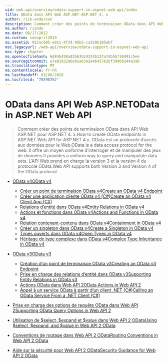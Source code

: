 ```yaml
---
uid: web-api/overview/odata-support-in-aspnet-web-api/index
title: OData dans API Web ASP.NET-ASP.NET 4. x
author: rick-anderson
description: Comment créer des points de terminaison OData dans API Web ASP.NET pour ASP.NET 4. x
ms.author: riande
ms.date: 08/17/2012
ms.custom: seoapril2019
ms.assetid: 9151c605-e911-4f24-95b5-ca310b105abf
msc.legacyurl: /web-api/overview/odata-support-in-aspnet-web-api
msc.type: chapter
ms.openlocfilehash: 6d84b458a02b63b24334b137afdb5b710d91c5ee
ms.sourcegitcommit: e7e91932a6e91a63e2e46417626f39d6b244a3ab
ms.translationtype: MT
ms.contentlocale: fr-FR
ms.lasthandoff: 03/06/2020
ms.locfileid: "78598762"
---
```

# <a name="odata-in-aspnet-web-api"></a><span data-ttu-id="531f5-103">OData dans API Web ASP.NET</span><span class="sxs-lookup"><span data-stu-id="531f5-103">OData in ASP.NET Web API</span></span>

> <span data-ttu-id="531f5-104">Comment créer des points de terminaison OData dans API Web ASP.NET pour ASP.NET 4. x.</span><span class="sxs-lookup"><span data-stu-id="531f5-104">How to create OData endpoints in ASP.NET Web API for ASP.NET 4.x.</span></span> <span data-ttu-id="531f5-105">OData est un protocole d’accès aux données pour le Web.</span><span class="sxs-lookup"><span data-stu-id="531f5-105">OData is a data access protocol for the web.</span></span> <span data-ttu-id="531f5-106">Il offre un moyen uniforme d’interroger et de manipuler des jeux de données.</span><span class="sxs-lookup"><span data-stu-id="531f5-106">It provides a uniform way to query and manipulate data sets.</span></span> <span data-ttu-id="531f5-107">L’API Web prend en charge la version 3 et la version 4 du protocole OData.</span><span class="sxs-lookup"><span data-stu-id="531f5-107">Web API supports both Version 3 and Version 4 of the OData protocol.</span></span>

- [<span data-ttu-id="531f5-108">OData v4</span><span class="sxs-lookup"><span data-stu-id="531f5-108">OData v4</span></span>](odata-v4/index.md)

    - [<span data-ttu-id="531f5-109">Créer un point de terminaison OData v4</span><span class="sxs-lookup"><span data-stu-id="531f5-109">Create an OData v4 Endpoint</span></span>](odata-v4/create-an-odata-v4-endpoint.md)
    - [<span data-ttu-id="531f5-110">Créer une application cliente OData v4 (C#)</span><span class="sxs-lookup"><span data-stu-id="531f5-110">Create an OData v4 Client App (C#)</span></span>](odata-v4/create-an-odata-v4-client-app.md)
    - [<span data-ttu-id="531f5-111">Relations d’entité dans OData v4</span><span class="sxs-lookup"><span data-stu-id="531f5-111">Entity Relations in OData v4</span></span>](odata-v4/entity-relations-in-odata-v4.md)
    - [<span data-ttu-id="531f5-112">Actions et fonctions dans OData v4</span><span class="sxs-lookup"><span data-stu-id="531f5-112">Actions and Functions in OData v4</span></span>](odata-v4/odata-actions-and-functions.md)
    - [<span data-ttu-id="531f5-113">Relation contenant-contenu dans OData v4</span><span class="sxs-lookup"><span data-stu-id="531f5-113">Containment in OData v4</span></span>](odata-v4/odata-containment-in-web-api-22.md)
    - [<span data-ttu-id="531f5-114">Créer un singleton dans OData v4</span><span class="sxs-lookup"><span data-stu-id="531f5-114">Create a Singleton in OData v4</span></span>](odata-v4/using-a-singleton-in-an-odata-endpoint-in-web-api-22.md)
    - [<span data-ttu-id="531f5-115">Types ouverts dans OData v4</span><span class="sxs-lookup"><span data-stu-id="531f5-115">Open Types in OData v4</span></span>](odata-v4/use-open-types-in-odata-v4.md)
    - [<span data-ttu-id="531f5-116">Héritage de type complexe dans OData v4</span><span class="sxs-lookup"><span data-stu-id="531f5-116">Complex Type Inheritance in OData v4</span></span>](odata-v4/complex-type-inheritance-in-odata-v4.md)
- [<span data-ttu-id="531f5-117">OData v3</span><span class="sxs-lookup"><span data-stu-id="531f5-117">OData v3</span></span>](odata-v3/index.md)

    - [<span data-ttu-id="531f5-118">Création d’un point de terminaison OData v3</span><span class="sxs-lookup"><span data-stu-id="531f5-118">Creating an OData v3 Endpoint</span></span>](odata-v3/creating-an-odata-endpoint.md)
    - [<span data-ttu-id="531f5-119">Prise en charge des relations d’entité dans OData v3</span><span class="sxs-lookup"><span data-stu-id="531f5-119">Supporting Entity Relations in OData v3</span></span>](odata-v3/working-with-entity-relations.md)
    - [<span data-ttu-id="531f5-120">Actions OData dans Web API 2</span><span class="sxs-lookup"><span data-stu-id="531f5-120">OData Actions in Web API 2</span></span>](odata-v3/odata-actions.md)
    - [<span data-ttu-id="531f5-121">Appel à un service OData à partir d’un client .NET (C#)</span><span class="sxs-lookup"><span data-stu-id="531f5-121">Calling an OData Service From a .NET Client (C#)</span></span>](odata-v3/calling-an-odata-service-from-a-net-client.md)
- [<span data-ttu-id="531f5-122">Prise en charge des options de requête OData dans Web API 2</span><span class="sxs-lookup"><span data-stu-id="531f5-122">Supporting OData Query Options in Web API 2</span></span>](supporting-odata-query-options.md)
- [<span data-ttu-id="531f5-123">Utilisation de $select, $expand et $value dans Web API 2 OData</span><span class="sxs-lookup"><span data-stu-id="531f5-123">Using $select, $expand, and $value in Web API 2 OData</span></span>](using-select-expand-and-value.md)
- [<span data-ttu-id="531f5-124">Conventions de routage dans Web API 2 OData</span><span class="sxs-lookup"><span data-stu-id="531f5-124">Routing Conventions in Web API 2 OData</span></span>](odata-routing-conventions.md)
- [<span data-ttu-id="531f5-125">Aide sur la sécurité pour Web API 2 OData</span><span class="sxs-lookup"><span data-stu-id="531f5-125">Security Guidance for Web API 2 OData</span></span>](odata-security-guidance.md)

